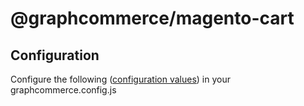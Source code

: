 # @graphcommerce/magento-cart

## Configuration

Configure the following ([configuration values](./Config.graphqls)) in your
graphcommerce.config.js
